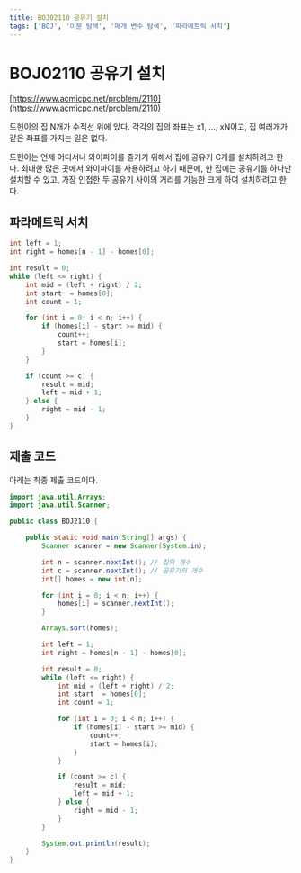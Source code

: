 ```yaml
---
title: BOJ02110 공유기 설치
tags: ['BOJ', '이분 탐색', '매개 변수 탐색', '파라메트릭 서치']
---
```


# BOJ02110 공유기 설치

[https://www.acmicpc.net/problem/2110](https://www.acmicpc.net/problem/2110)

도현이의 집 N개가 수직선 위에 있다. 각각의 집의 좌표는 x1, ..., xN이고, 집 여러개가 같은 좌표를 가지는 일은 없다.

도현이는 언제 어디서나 와이파이를 즐기기 위해서 집에 공유기 C개를 설치하려고 한다. 최대한 많은 곳에서 와이파이를 사용하려고 하기 때문에, 한 집에는 공유기를 하나만 설치할 수 있고, 가장 인접한 두 공유기 사이의 거리를 가능한 크게 하여 설치하려고 한다.

## 파라메트릭 서치

```java
int left = 1;
int right = homes[n - 1] - homes[0];

int result = 0;
while (left <= right) {
    int mid = (left + right) / 2;
    int start  = homes[0];
    int count = 1;

    for (int i = 0; i < n; i++) {
        if (homes[i] - start >= mid) {
            count++;
            start = homes[i];
        }
    }

    if (count >= c) {
        result = mid;
        left = mid + 1;
    } else {
        right = mid - 1;
    }
}
```

## 제출 코드

아래는 최종 제출 코드이다.

```java
import java.util.Arrays;
import java.util.Scanner;

public class BOJ2110 {

    public static void main(String[] args) {
        Scanner scanner = new Scanner(System.in);

        int n = scanner.nextInt(); // 집의 개수
        int c = scanner.nextInt(); // 공유기의 개수
        int[] homes = new int[n];

        for (int i = 0; i < n; i++) {
            homes[i] = scanner.nextInt();
        }

        Arrays.sort(homes);

        int left = 1;
        int right = homes[n - 1] - homes[0];

        int result = 0;
        while (left <= right) {
            int mid = (left + right) / 2;
            int start  = homes[0];
            int count = 1;

            for (int i = 0; i < n; i++) {
                if (homes[i] - start >= mid) {
                    count++;
                    start = homes[i];
                }
            }

            if (count >= c) {
                result = mid;
                left = mid + 1;
            } else {
                right = mid - 1;
            }
        }

        System.out.println(result);
    }
}
```

<TagLinks />